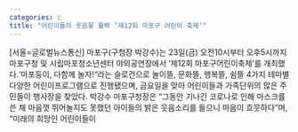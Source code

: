 ```yaml
---
categories: c
title: "어린이들의 웃음꽃 활짝 ‘제12회 마포구 어린이 축제’"
---
```

[서울=글로벌뉴스통신] 마포구(구청장 박강수)는 23일(금) 오전10시부터 오후5시까지 마포구청 및 시립마포청소년센터 야외공연장에서 ‘제12회 마포구어린이축제’를 개최했다.‘마포둥이, 다함께 놀자!“라는 슬로건으로 놀이뜰, 문화뜰, 행복뜰, 쉼뜰 4가지 테마별 다양한 어린이프로그램으로 진행됐으며, 금요일을 맞아 어린이들과 가족단위의 많은 주민들이 행사장을 찾았다. 박강수 마포구청장은 “그동안 기나긴 코로나로 인해 마스크를 쓴 채 마음껏 뛰어놀지도 못했던 아이들의 밝은 웃음소리를 들으니 마음이 흐뭇하다”며, “미래의 희망인 어린이들이